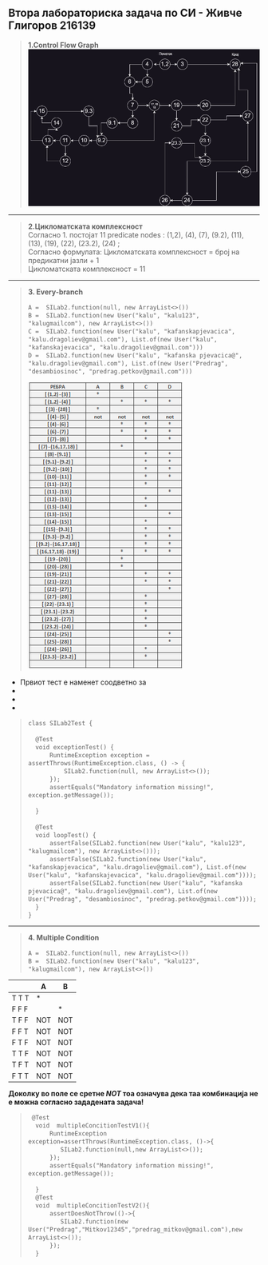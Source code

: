 ## Втора лабораториска задача по СИ - Живче Глигоров 216139 <br>
> **1.Control Flow Graph** <br>
>  ![CFG](./CFG.jpg) 

<hr></hr>

> **2.Цикломатската комплексност** <br>
> Согласно 1. постојат 11 predicate nodes : (1,2), (4), (7), (9.2), (11), (13), (19), (22), (23.2), (24) ; <br>
> Согласно формулата: Цикломатската комплексност = број на предикатни јазли + 1 <br>
> Цикломатската комплексност = 11 <br>

<hr></hr>


> **3. Every-branch** <br>
> ```
> A =  SILab2.function(null, new ArrayList<>())  
> B =  SILab2.function(new User("kalu", "kalu123", "kalugmailcom"), new ArrayList<>()) 
> C =  SILab2.function(new User("kalu", "kafanskapjevacica", "kalu.dragoliev@gmail.com"), List.of(new User("kalu", "kafanskajevacica", "kalu.dragoliev@gmail.com"))) 
> D =  SILab2.function(new User("kalu", "kafanska pjevacica@", "kalu.dragoliev@gmail.com"), List.of(new User("Predrag", "desambiosinoc", "predrag.petkov@gmail.com"))) 
> ````
> ![table](./table.png)
 - Првиот тест е наменет соодветно за
 -
 -
 -

> ```
> class SILab2Test {
>
>   @Test
>   void exceptionTest() {
>       RuntimeException exception = assertThrows(RuntimeException.class, () -> {
>           SILab2.function(null, new ArrayList<>());
>       });
>       assertEquals("Mandatory information missing!", exception.getMessage());
>
>   }
>
>   @Test
>   void loopTest() {
>       assertFalse(SILab2.function(new User("kalu", "kalu123", "kalugmailcom"), new ArrayList<>()));
>       assertFalse(SILab2.function(new User("kalu", "kafanskapjevacica", "kalu.dragoliev@gmail.com"), List.of(new User("kalu", "kafanskajevacica", "kalu.dragoliev@gmail.com"))));
>       assertFalse(SILab2.function(new User("kalu", "kafanska pjevacica@", "kalu.dragoliev@gmail.com"), List.of(new User("Predrag", "desambiosinoc", "predrag.petkov@gmail.com"))));
>   }
> }
> ```

<hr></hr>

> **4. Multiple Condition**
> ```
> A =  SILab2.function(null, new ArrayList<>()) 
> B =  SILab2.function(new User("kalu", "kalu123", "kalugmailcom"), new ArrayList<>()) 
> ````
 | | A | 	B | 
 | :---------- | ---------- |   ---------- | 
 | T T T |	* |  |	
 | F F F	|	  | * |
 | T F F	| NOT | NOT |
 | F F T	| NOT |	NOT |
 | F T F	| NOT |	NOT |
 | T T F	| NOT |	NOT |
 | T F T	| NOT |	NOT |
 | F T T	| NOT |	NOT |
 
 **Доколку во поле се сретне _NOT_ тоа означува дека таа комбинација не е можна согласно зададената задача!**
> ```
>  @Test
>   void  multipleConcitionTestV1(){
>       RuntimeException exception=assertThrows(RuntimeException.class, ()->{
>          SILab2.function(null,new ArrayList<>());
>       });
>       assertEquals("Mandatory information missing!", exception.getMessage());
>
>   }
>   @Test
>   void  multipleConcitionTestV2(){
>       assertDoesNotThrow(()->{
>          SILab2.function(new User("Predrag","Mitkov12345","predrag_mitkov@gmail.com"),new ArrayList<>());
>       });
>   }
> ````
